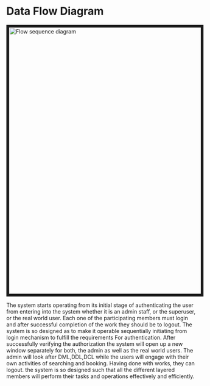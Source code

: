 # Data Flow Diagram

<img width="650" height="700" src="../images/flow-sequensce.png" alt="Flow sequence diagram" border= "7" style= "display: block; margin-left: auto; margin-right: auto; ">

The system starts operating from its
initial stage of authenticating the user from entering into the system whether it is an admin staff,
or the superuser, or the real world user. Each one of the participating members must login and
after successful completion of the work they should be to logout.
The system is so designed as to make it operable sequentially initiating from login mechanism to
fulfill the requirements For authentication. After successfully verifying the authorization the system
will open up a new window separately for both, the admin as well as the real world users. The admin
will look after DML,DDL,DCL while the users will engage with their own activities of searching
and booking. Having done with works, they can logout. the system is so designed such that all the
different layered members will perform their tasks and operations effectively and efficiently.

